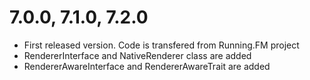 7.0.0, 7.1.0, 7.2.0
===================
* First released version. Code is transfered from Running.FM project
* RendererInterface and NativeRenderer class are added
* RendererAwareInterface and RendererAwareTrait are added